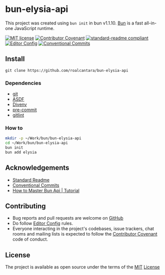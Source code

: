 # bun-elysia-api

This project was created using `bun init` in bun v1.1.10. [Bun][11] is a fast all-in-one JavaScript runtime.

[![MIT license](https://img.shields.io/badge/License-MIT-brightgreen.svg?style=flat-square)](LICENSE) [![Contributor Covenant](https://img.shields.io/badge/Contributor%20Covenant-2.0-4baaaa.svg?style=flat-square)][2] [![standard-readme compliant](https://img.shields.io/badge/readme%20style-standard-brightgreen.svg?style=flat-square)][4] [![Editor Config](https://img.shields.io/badge/Editor%20Config-1.0.1-crimson.svg?style=flat-square)][3] [![Conventional Commits](https://img.shields.io/badge/Conventional%20Commits-1.0.0-yellow.svg?logo=conventional-commits&style=flat-square)][10]

## Install

`git clone https://github.com/roalcantara/bun-elysia-api`

### Dependencies

- [git][5]
- [ASDF][6]
- [Divenv][7]
- [pre-commit][8]
- [gitlint][9]

### How to

```sh
mkdir -p ~/Work/bun/bun-elysia-api
cd ~/Work/bun/bun-elysia-api
bun init
bun add elysia
```

## Acknowledgements

- [Standard Readme][4]
- [Conventional Commits][10]
- [How to Master Bun Api | Tutorial][12]

## Contributing

- Bug reports and pull requests are welcome on [GitHub][0]
- Do follow [Editor Config][3] rules.
- Everyone interacting in the project's codebases, issue trackers, chat rooms and mailing lists is expected to follow the [Contributor Covenant][2] code of conduct.

## License

The project is available as open source under the terms of the [MIT][1] [License](LICENSE)

[0]: https://github.com/roalcantara/bun-elysia-api 'A simple bun project for Elysia API'
[1]: https://opensource.org/licenses/MIT 'Open Source Initiative'
[2]: https://contributor-covenant.org 'A Code of Conduct for Open Source Communities'
[3]: https://editorconfig.org 'EditorConfig'
[4]: https://github.com/RichardLitt/standard-readme 'Standard Readme'
[5]: https://git-scm.com 'Git'
[6]: https://asdf-vm.com 'ASDF'
[7]: https://direnv.net 'Direnv'
[8]: https://pre-commit.com 'A framework for managing and maintaining multi-language pre-commit hooks'
[9]: https://jorisroovers.com/gitlint 'git commit message linter'
[10]: https://conventionalcommits.org 'Conventional Commits'
[11]: https://bun.sh 'Bun - A fast all-in-one JavaScript runtime'
[12]: https://youtu.be/wyQ3lWDAwzs 'How to Master Bun Api | Tutorial'
